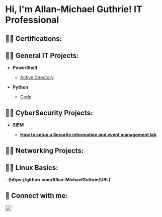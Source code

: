 <h1>Hi, I'm Allan-Michael Guthrie! 
IT Professional

<h2>👨‍💻 Certifications:</h2>

<h2>👨‍💻 General IT Projects:</h2>

- <b>PowerShell</b>
  - [Active Directory]()
  
- <b>Python</b>
  - [Code]()

<h2>👨‍💻 CyberSecurity Projects:</h2>

 - <b>SIEM<b>
    - [How to setup a Security information and event management lab](https://github.com/Allan-MichaelGuthrie/Setting-up-SIEM-Lab)
    
<h2>👨‍💻 Networking Projects:</h2>

<h2>👨‍💻 Linux Basics:</h2>
  -  (https://github.com/Allan-MichaelGuthrie/URL)

<h2> 🤳 Connect with me:</h2>

[<img align="left" alt="Allan-MichaelGuthrie | LinkedIn" width="22px" src="https://cdn.jsdelivr.net/npm/simple-icons@v3/icons/linkedin.svg" />][linkedin]

[linkedin]: https://www.linkedin.com/in/allan-michael-guthrie

<!--
**Allan-MichaelGuthrie/Allan-MichaelGuthrie** is a ✨ _special_ ✨ repository because its `README.md` (this file) appears on your GitHub profile.
https://github.com/Allan-MichaelGuthrie/Setting-up-SIEM-Lab/edit/main/README.md
https://github.com/Allan-MichaelGuthrie/Setting-up-SIEM-Lab
Here are some ideas to get you started:

- 🔭 I’m currently working on ...
- 🌱 I’m currently learning ...
- 👯 I’m looking to collaborate on ...
- 🤔 I’m looking for help with ...
- 💬 Ask me about ...
- 📫 How to reach me: ...
- 😄 Pronouns: ...
- ⚡ Fun fact: ...
-->
